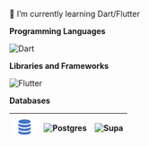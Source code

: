 🌱 I’m currently learning Dart/Flutter

**Programming Languages**

<img title="Dart" alt="Dart" width="80px" src="https://img.shields.io/badge/Dart-0175C2?style=for-the-badge&logo=dart&logoColor=white" />

**Libraries and Frameworks**

<img title="Flutter" alt="Flutter" width="100px" src="https://img.shields.io/badge/Flutter-02569B?style=for-the-badge&logo=flutter&logoColor=white" />

**Databases**

<img title="SQL" alt="SQL" width="40px" src="https://raw.githubusercontent.com/github/explore/master/topics/sql/sql.png">|<img title="Postgres" alt="Postgres" width="100px" src="https://img.shields.io/badge/PostgreSQL-316192?style=for-the-badge&logo=postgresql&logoColor=white">|<img title="Supa" alt="Supa" width="100px" src="https://img.shields.io/badge/Supabase-181818?style=for-the-badge&logo=supabase&logoColor=white"> <br>
|--|--|--|

<!--
**maxcielOliv/maxcielOliv** is a ✨ _special_ ✨ repository because its `README.md` (this file) appears on your GitHub profile.

Here are some ideas to get you started:

- 🔭 I’m currently working on ...
- 🌱 I’m currently learning ...
- 👯 I’m looking to collaborate on ...
- 🤔 I’m looking for help with ...
- 💬 Ask me about ...
- 📫 How to reach me: ...
- 😄 Pronouns: ...
- ⚡ Fun fact: ...
-->

